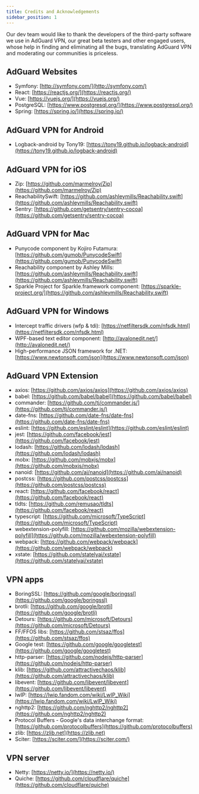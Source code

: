 ```yaml
---
title: Credits and Acknowledgements
sidebar_position: 1
---
```


Our dev team would like to thank the developers of the third-party software we use in AdGuard VPN, our great beta testers and other engaged users, whose help in finding and eliminating all the bugs, translating AdGuard VPN and moderating our communities is priceless.

## AdGuard Websites

* Symfony: [http://symfony.com/](http://symfony.com/)
* React: [https://reactjs.org/](https://reactjs.org/)
* Vue: [https://vuejs.org/](https://vuejs.org/)
* PostgreSQL: [https://www.postgresql.org/](https://www.postgresql.org/)
* Spring: [https://spring.io/](https://spring.io/)

## AdGuard VPN for Android

* Logback-android by Tony19: [https://tony19.github.io/logback-android](https://tony19.github.io/logback-android)

## AdGuard VPN for iOS

* Zip: [https://github.com/marmelroy/Zip](https://github.com/marmelroy/Zip)
* ReachabilitySwift: [https://github.com/ashleymills/Reachability.swift](https://github.com/ashleymills/Reachability.swift)
* Sentry: [https://github.com/getsentry/sentry-cocoa](https://github.com/getsentry/sentry-cocoa)

## AdGuard VPN for Mac

* Punycode component by Kojiro Futamura: [https://github.com/gumob/PunycodeSwift](https://github.com/gumob/PunycodeSwift)
* Reachability component by Ashley Mills: [https://github.com/ashleymills/Reachability.swift](https://github.com/ashleymills/Reachability.swift)
* Sparkle Project for Sparkle.framework component: [https://sparkle-project.org/](https://github.com/ashleymills/Reachability.swift)

## AdGuard VPN for Windows

* Intercept traffic drivers (wfp & tdi): [https://netfiltersdk.com/nfsdk.html](https://netfiltersdk.com/nfsdk.html)
* WPF-based text editor component: [http://avalonedit.net/](http://avalonedit.net/)
* High-performance JSON framework for .NET: [https://www.newtonsoft.com/json](https://www.newtonsoft.com/json)

## AdGuard VPN Extension

* axios: [https://github.com/axios/axios](https://github.com/axios/axios)
* babel: [https://github.com/babel/babel](https://github.com/babel/babel)
* commander: [https://github.com/tj/commander.js/](https://github.com/tj/commander.js/)
* date-fns: [https://github.com/date-fns/date-fns](https://github.com/date-fns/date-fns)
* eslint: [https://github.com/eslint/eslint](https://github.com/eslint/eslint)
* jest: [https://github.com/facebook/jest](https://github.com/facebook/jest)
* lodash: [https://github.com/lodash/lodash](https://github.com/lodash/lodash)
* mobx: [https://github.com/mobxjs/mobx](https://github.com/mobxjs/mobx)
* nanoid: [https://github.com/ai/nanoid](https://github.com/ai/nanoid)
* postcss: [https://github.com/postcss/postcss](https://github.com/postcss/postcss)
* react: [https://github.com/facebook/react](https://github.com/facebook/react)
* tldts: [https://github.com/remusao/tldts](https://github.com/facebook/react)
* typescript: [https://github.com/microsoft/TypeScript](https://github.com/microsoft/TypeScript)
* webextension-polyfill: [https://github.com/mozilla/webextension-polyfill](https://github.com/mozilla/webextension-polyfill)
* webpack: [https://github.com/webpack/webpack](https://github.com/webpack/webpack)
* xstate: [https://github.com/statelyai/xstate](https://github.com/statelyai/xstate)

## VPN apps

* BoringSSL: [https://github.com/google/boringssl](https://github.com/google/boringssl)
* brotli: [https://github.com/google/brotli](https://github.com/google/brotli)
* Detours: [https://github.com/microsoft/Detours](https://github.com/microsoft/Detours)
* FF/FFOS libs: [https://github.com/stsaz/ffos](https://github.com/stsaz/ffos)
* Google test: [https://github.com/google/googletest](https://github.com/google/googletest)
* http-parser: [https://github.com/nodejs/http-parser](https://github.com/nodejs/http-parser)
* klib: [https://github.com/attractivechaos/klib](https://github.com/attractivechaos/klib)
* libevent: [https://github.com/libevent/libevent](https://github.com/libevent/libevent)
* lwIP: [https://lwip.fandom.com/wiki/LwIP_Wiki](https://lwip.fandom.com/wiki/LwIP_Wiki)
* nghttp2: [https://github.com/nghttp2/nghttp2](https://github.com/nghttp2/nghttp2)
* Protocol Buffers - Google's data interchange format: [https://github.com/protocolbuffers](https://github.com/protocolbuffers)
* zlib: [https://zlib.net](https://zlib.net)
* Sciter: [https://sciter.com/](https://sciter.com/)

## VPN server

* Netty: [https://netty.io/](https://netty.io/)
* Quiche: [https://github.com/cloudflare/quiche](https://github.com/cloudflare/quiche)




